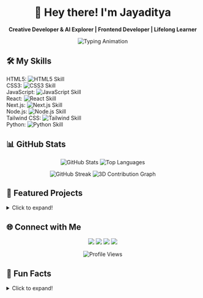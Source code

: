 <!-- ===== Glowing Animated Header ===== -->
<h1 align="center">
  👋 Hey there! I'm Jayaditya
</h1>

<p align="center">
  <strong>Creative Developer & AI Explorer | Frontend Developer | Lifelong Learner</strong>
</p>

<p align="center">
  <img src="https://readme-typing-svg.demolab.com?lines=Building+Creative+Web+Experiences;Exploring+AI+and+Generative+Tech;Turning+Ideas+into+Code&font=Fira+Code&size=28&pause=1000&color=00FFDD&width=600&center=true" alt="Typing Animation" />
</p>

<!-- ===== Animated Skill Bars ===== -->
<h2>🛠️ My Skills</h2>
<p>
  HTML5: <img src="https://progress-bar.dev/90/?title=HTML5&width=200&color=FF5733" alt="HTML5 Skill" /><br/>
  CSS3: <img src="https://progress-bar.dev/85/?title=CSS3&width=200&color=1572B6" alt="CSS3 Skill" /><br/>
  JavaScript: <img src="https://progress-bar.dev/95/?title=JavaScript&width=200&color=F7DF1E" alt="JavaScript Skill" /><br/>
  React: <img src="https://progress-bar.dev/90/?title=React&width=200&color=61DAFB" alt="React Skill" /><br/>
  Next.js: <img src="https://progress-bar.dev/85/?title=Next.js&width=200&color=000000" alt="Next.js Skill" /><br/>
  Node.js: <img src="https://progress-bar.dev/80/?title=Node.js&width=200&color=339933" alt="Node.js Skill" /><br/>
  Tailwind CSS: <img src="https://progress-bar.dev/85/?title=Tailwind&width=200&color=06B6D4" alt="Tailwind Skill" /><br/>
  Python: <img src="https://progress-bar.dev/75/?title=Python&width=200&color=3776AB" alt="Python Skill" /><br/>
</p>

<!-- ===== GitHub Stats & 3D Contribution Graph ===== -->
<h2>📊 GitHub Stats</h2>
<p align="center">
  <img src="https://github-readme-stats.vercel.app/api?username=jayaditya&show_icons=true&theme=radical&count_private=true" alt="GitHub Stats" />
  <img src="https://github-readme-stats.vercel.app/api/top-langs/?username=jayaditya&layout=compact&theme=radical" alt="Top Languages" />
</p>

<p align="center">
  <img src="https://github-readme-streak-stats.herokuapp.com/?user=jayaditya&theme=radical" alt="GitHub Streak" />
  <img src="https://github-profile-3d-contrib.vercel.app/?username=jayaditya&theme=dracula" alt="3D Contribution Graph" />
</p>

<!-- ===== Featured Projects with GIFs ===== -->
<h2>📁 Featured Projects</h2>
<details>
<summary>Click to expand!</summary>

- [Project 1](https://github.com/jayaditya/project1)  
  <img src="https://media.giphy.com/media/3o6Zt481isNVuQI1l6/giphy.gif" alt="Project 1 Demo" width="300"/>
- [Project 2](https://github.com/jayaditya/project2)  
  <img src="https://media.giphy.com/media/l2JdYpQvJH78kN6XK/giphy.gif" alt="Project 2 Demo" width="300"/>
- [Project 3](https://github.com/jayaditya/project3)  
  <img src="https://media.giphy.com/media/3oKIPwoeGErMmaI43C/giphy.gif" alt="Project 3 Demo" width="300"/>

</details>

<!-- ===== Connect with Me ===== -->
<h2>🌐 Connect with Me</h2>
<p align="center">
  <a href="https://linkedin.com/in/jayaditya"><img src="https://img.shields.io/badge/LinkedIn-blue?logo=linkedin&logoColor=white&style=for-the-badge"/></a>
  <a href="https://yourwebsite.com"><img src="https://img.shields.io/badge/Portfolio-green?logo=google-chrome&logoColor=white&style=for-the-badge"/></a>
  <a href="https://twitter.com/yourhandle"><img src="https://img.shields.io/badge/Twitter-1DA1F2?logo=twitter&logoColor=white&style=for-the-badge"/></a>
  <a href="mailto:yourmail@example.com"><img src="https://img.shields.io/badge/Email-D14836?logo=gmail&logoColor=white&style=for-the-badge"/></a>
</p>

<p align="center">
  <img src="https://komarev.com/ghpvc/?username=jayaditya&color=brightgreen" alt="Profile Views" />
</p>

<!-- ===== Fun Facts & Motivational GIF ===== -->
<h2>🎉 Fun Facts</h2>
<details>
<summary>Click to expand!</summary>

- I love experimenting with **Generative AI** and **creative web effects**  
- Always exploring **new frameworks and animation libraries**  
- Motto: *“Creativity is intelligence having fun” – Albert Einstein*  
- Favorite color theme: Neon + Dark Mode 🌌  

<p align="center">
  <img src="https://media.giphy.com/media/xT5LMHxhOfscxPfIfm/giphy.gif" alt="Fun GIF" width="300"/>
</p>

</details>
